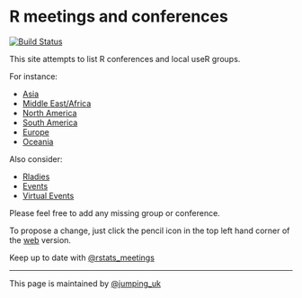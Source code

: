 # R meetings and conferences
[![Build Status](https://travis-ci.org/jumpingrivers/meetingsR.png?branch=master)](https://travis-ci.org/jumpingrivers/meetingsR) 

This site attempts to list R conferences and local useR groups. 

For instance:
 - [Asia](https://github.com/jumpingrivers/meetingsR/blob/master/02_useR_groups_asia.Rmd)
 - [Middle East/Africa](https://github.com/jumpingrivers/meetingsR/blob/master/02_useR_groups_middle_east_africa.Rmd)
 - [North America](https://github.com/jumpingrivers/meetingsR/blob/master/02_useR_groups_north_america.Rmd)
 - [South America](https://github.com/jumpingrivers/meetingsR/blob/master/02_useR_groups_south_america.Rmd)
 - [Europe](https://github.com/jumpingrivers/meetingsR/blob/master/02_useR_groups_europe.Rmd)
 - [Oceania](https://github.com/jumpingrivers/meetingsR/blob/master/02_useR_groups_oceania.Rmd)

Also consider:
 - [Rladies](https://github.com/jumpingrivers/meetingsR/blob/master/03-Rladies.Rmd)
 - [Events](https://github.com/jumpingrivers/meetingsR/blob/master/01-events.Rmd)
 - [Virtual Events](https://github.com/jumpingrivers/meetingsR/blob/master/04-virtual.Rmd)  

Please feel free to add any missing group or conference. 

To propose a change, just click the pencil icon in the top left hand corner of the [web](https://jumpingrivers.github.io/meetingsR/) 
version.

Keep up to date with [\@rstats_meetings](https://twitter.com/rstats_meetings) 

---

This page is maintained by [\@jumping_uk](https://twitter.com/jumping_uk) 
